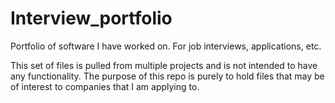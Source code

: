 # Interview_portfolio
Portfolio of software I have worked on. For job interviews, applications, etc.

This set of files is pulled from multiple projects and is not intended to have any functionality. The purpose of this repo is purely to hold files that may be of interest
to companies that I am applying to.
